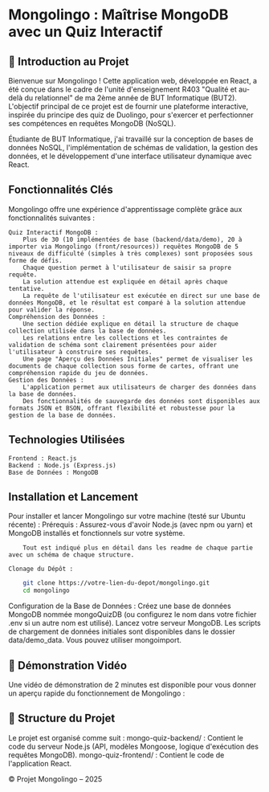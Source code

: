 # Mongolingo : Maîtrise MongoDB avec un Quiz Interactif

## 🚀 Introduction au Projet
Bienvenue sur Mongolingo ! Cette application web, développée en React, a été conçue dans le cadre de l'unité d'enseignement R403 "Qualité et au-delà du relationnel" de ma 2ème année de BUT Informatique (BUT2). L'objectif principal de ce projet est de fournir une plateforme interactive, inspirée du principe des quiz de Duolingo, pour s'exercer et perfectionner ses compétences en requêtes MongoDB (NoSQL).

Étudiante de BUT Informatique, j'ai travaillé sur la conception de bases de données NoSQL, l'implémentation de schémas de validation, la gestion des données, et le développement d'une interface utilisateur dynamique avec React.

## Fonctionnalités Clés
Mongolingo offre une expérience d'apprentissage complète grâce aux fonctionnalités suivantes :

    Quiz Interactif MongoDB :
        Plus de 30 (10 implémentées de base (backend/data/demo), 20 à importer via Mongolingo (front/resources)) requêtes MongoDB de 5 niveaux de difficulté (simples à très complexes) sont proposées sous forme de défis. 
        Chaque question permet à l'utilisateur de saisir sa propre requête.
        La solution attendue est expliquée en détail après chaque tentative.
        La requête de l'utilisateur est exécutée en direct sur une base de données MongoDB, et le résultat est comparé à la solution attendue pour valider la réponse.
    Compréhension des Données :
        Une section dédiée explique en détail la structure de chaque collection utilisée dans la base de données.
        Les relations entre les collections et les contraintes de validation de schéma sont clairement présentées pour aider l'utilisateur à construire ses requêtes.
        Une page "Aperçu des Données Initiales" permet de visualiser les documents de chaque collection sous forme de cartes, offrant une compréhension rapide du jeu de données.
    Gestion des Données :
        L'application permet aux utilisateurs de charger des données dans la base de données.
        Des fonctionnalités de sauvegarde des données sont disponibles aux formats JSON et BSON, offrant flexibilité et robustesse pour la gestion de la base de données.

## Technologies Utilisées
    Frontend : React.js
    Backend : Node.js (Express.js)
    Base de Données : MongoDB

## Installation et Lancement
Pour installer et lancer Mongolingo sur votre machine (testé sur Ubuntu récente) :
    Prérequis :
        Assurez-vous d'avoir Node.js (avec npm ou yarn) et MongoDB installés et fonctionnels sur votre système.
        
        Tout est indiqué plus en détail dans les readme de chaque partie avec un schéma de chaque structure.
    
    Clonage du Dépôt :
```bash
    git clone https://votre-lien-du-depot/mongolingo.git
    cd mongolingo
```

Configuration de la Base de Données :
    Créez une base de données MongoDB nommée mongoQuizDB (ou configurez le nom dans votre fichier .env si un autre nom est utilisé).
    Lancez votre serveur MongoDB.
    Les scripts de chargement de données initiales sont disponibles dans le dossier data/demo_data. Vous pouvez utiliser mongoimport.

## 🎥 Démonstration Vidéo

Une vidéo de démonstration de 2 minutes est disponible pour vous donner un aperçu rapide du fonctionnement de Mongolingo :


## 📂 Structure du Projet

Le projet est organisé comme suit :
    mongo-quiz-backend/ : Contient le code du serveur Node.js (API, modèles Mongoose, logique d'exécution des requêtes MongoDB).
    mongo-quiz-frontend/ : Contient le code de l'application React.

© Projet Mongolingo – 2025
